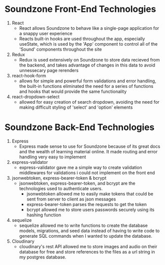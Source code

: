# Soundzone Front-End Technologies
1. React
    - React allows Soundzone to behave like a single-page application for a snappy user experience
    - Reacts built-in hooks are used throughout the app, especially useState, which is used by the 'App' component to control all of the 'Sound' components throughout the site
2. Redux
    - Redux is used extensively on Soundzone to store data recieved from the backend, and takes advantage of changes in this data to avoid unnessecary page rerenders
3. react-hook-form
    - allows for simple and powerful form validations and error handling, the built-in functions eliminated the need for a series of functions and hooks that would provide the same functionality
4. react-dropdown-select
    - allowed for easy creation of search dropdown, avoiding the need for making difficult styling of 'select' and 'option' elements

# Soundzone Back-End Technologies
1. Express
    - Express made sense to use for Soundzone because of its great docs and the wealth of learning material online. It made routing and error handling very easy to implement
2. express-validator
    - express-validator gave me a simple way to create validation middlewares for validations i could not implement on the front end
3. jsonwebtoken, express-bearer-token & bcrypt
    - jsonwebtoken, express-bearer-token, and bcrypt are the technologies used to authenticate users.
        - jsonwebtoken allowed me to easily make tokens that could be sent from server to client as json messages
        - express-bearer-token parses the requests to get the token
        - bcrypt allowed me to store users passwords securely using its hashing function
4. sequelize
    -  sequelize allowed me to write functions to create the database models, migrations, and seed data instead of having to write code to generate SQL commands when I wanted to update the database.
5. Cloudinary
    - cloudinary's rest API allowed me to store images and audio on their database for free and store references to the files as a url string in my postgres database.
